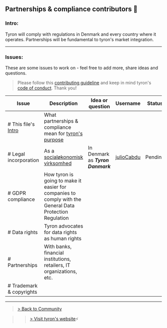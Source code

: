## Partnerships & compliance contributors :high_brightness:
### Intro:  
Tyron will comply with regulations in Denmark and every country where it operates. Partnerships will be fundamental to tyron's market integration.

---
### Issues:
These are some issues to work on - feel free to add more, share ideas and questions.

> Please follow this [contributing guideline](https://github.com/tyronNetwork/tyron/blob/master/CONTRIBUTING.md) and keep in mind tyron's [code of conduct](https://github.com/tyronNetwork/tyron/blob/master/CODE_OF_CONDUCT.md). Thank you!

| Issue | Description | Idea or question | Username | Status |
|---|---|---|---|---|
|# This file's [Intro](#intro) | What partnerships & compliance mean for [tyron's purpose](https://www.tyron.network/#the-purpose-of-tyron)|
|# Legal incorporation | As a [socialøkonomisk virksomhed](https://www.startupsvar.dk/socialoekonomisk-virksomhed) | In Denmark as ***Tyron Danmark*** | [julioCabdu](https://github.com/julioCabDu/) | Pending |
|# GDPR compliance | How tyron is going to make it easier for companies to comply with the General Data Protection Regulation |
|# Data rights | Tyron advocates for data rights as human rights |
|# Partnerships | With banks, financial institutions, retailers, IT organizations, etc.|
|# Trademark & copyrights |

---

> <a href="/community"> > Back to Community </a>

>> [> Visit tyron's website](https://www.tyron.network/):zap:
